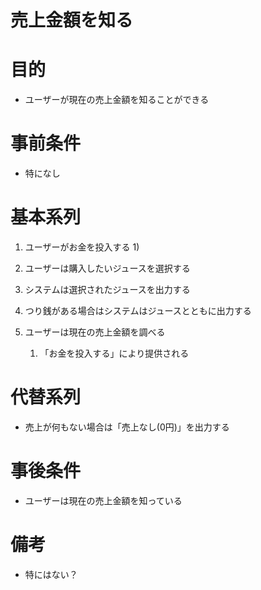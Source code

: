 売上金額を知る
=================

# 目的
   * ユーザーが現在の売上金額を知ることができる

# 事前条件
   * 特になし

# 基本系列
   1. ユーザーがお金を投入する 1)
   1. ユーザーは購入したいジュースを選択する
   1. システムは選択されたジュースを出力する
   1. つり銭がある場合はシステムはジュースとともに出力する
   1. ユーザーは現在の売上金額を調べる

      1) 「お金を投入する」により提供される

# 代替系列
   * 売上が何もない場合は「売上なし(0円)」を出力する

# 事後条件
   * ユーザーは現在の売上金額を知っている

# 備考
   * 特にはない？

